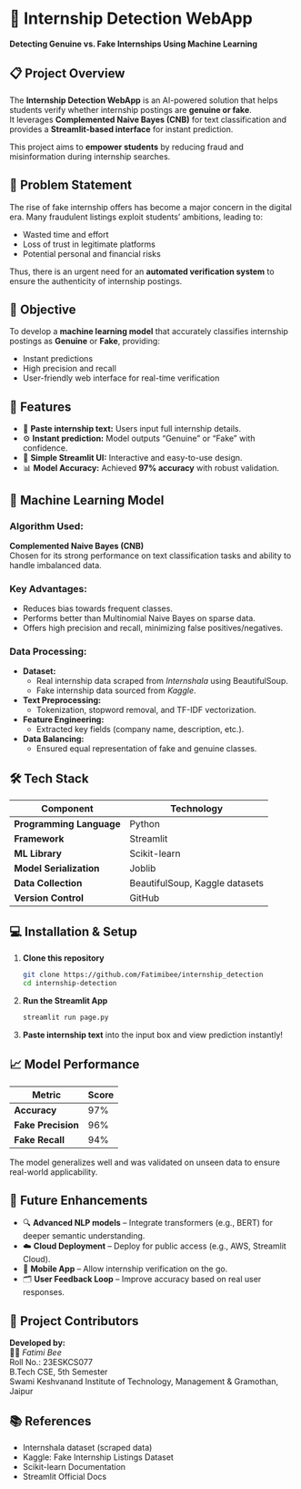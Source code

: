 # 🧠 Internship Detection WebApp  
**Detecting Genuine vs. Fake Internships Using Machine Learning**

## 📋 Project Overview
The **Internship Detection WebApp** is an AI-powered solution that helps students verify whether internship postings are **genuine or fake**.  
It leverages **Complemented Naive Bayes (CNB)** for text classification and provides a **Streamlit-based interface** for instant prediction.

This project aims to **empower students** by reducing fraud and misinformation during internship searches.

## 🚨 Problem Statement
The rise of fake internship offers has become a major concern in the digital era. Many fraudulent listings exploit students’ ambitions, leading to:
- Wasted time and effort  
- Loss of trust in legitimate platforms  
- Potential personal and financial risks  

Thus, there is an urgent need for an **automated verification system** to ensure the authenticity of internship postings.

## 🎯 Objective
To develop a **machine learning model** that accurately classifies internship postings as **Genuine** or **Fake**, providing:
- Instant predictions  
- High precision and recall  
- User-friendly web interface for real-time verification  

## 🧩 Features
- 🧾 **Paste internship text:** Users input full internship details.  
- ⚙️ **Instant prediction:** Model outputs “Genuine” or “Fake” with confidence.  
- 🎨 **Simple Streamlit UI:** Interactive and easy-to-use design.  
- 📊 **Model Accuracy:** Achieved **97% accuracy** with robust validation.  

## 🧠 Machine Learning Model
### Algorithm Used:
**Complemented Naive Bayes (CNB)**  
Chosen for its strong performance on text classification tasks and ability to handle imbalanced data.

### Key Advantages:
- Reduces bias towards frequent classes.  
- Performs better than Multinomial Naive Bayes on sparse data.  
- Offers high precision and recall, minimizing false positives/negatives.  

### Data Processing:
- **Dataset:**  
  - Real internship data scraped from *Internshala* using BeautifulSoup.  
  - Fake internship data sourced from *Kaggle*.  
- **Text Preprocessing:**  
  - Tokenization, stopword removal, and TF-IDF vectorization.  
- **Feature Engineering:**  
  - Extracted key fields (company name, description, etc.).  
- **Data Balancing:**  
  - Ensured equal representation of fake and genuine classes.

## 🛠️ Tech Stack
| Component | Technology |
|------------|-------------|
| **Programming Language** | Python |
| **Framework** | Streamlit |
| **ML Library** | Scikit-learn |
| **Model Serialization** | Joblib |
| **Data Collection** | BeautifulSoup, Kaggle datasets |
| **Version Control** | GitHub |

## 💻 Installation & Setup
1. **Clone this repository**
   ```bash
   git clone https://github.com/Fatimibee/internship_detection
   cd internship-detection
   ```


2. **Run the Streamlit App**
   ```bash
   streamlit run page.py
   ```

3. **Paste internship text** into the input box and view prediction instantly!

## 📈 Model Performance
| Metric | Score |
|--------|--------|
| **Accuracy** | 97% |
| **Fake Precision** | 96% |
| **Fake Recall** | 94% |

The model generalizes well and was validated on unseen data to ensure real-world applicability.

## 🚀 Future Enhancements
- 🔍 **Advanced NLP models** – Integrate transformers (e.g., BERT) for deeper semantic understanding.  
- ☁️ **Cloud Deployment** – Deploy for public access (e.g., AWS, Streamlit Cloud).  
- 📱 **Mobile App** – Allow internship verification on the go.  
- 🗂️ **User Feedback Loop** – Improve accuracy based on real user responses.  

## 🧾 Project Contributors
**Developed by:**  
👩‍💻 *Fatimi Bee*  
Roll No.: 23ESKCS077  
B.Tech CSE, 5th Semester  
Swami Keshvanand Institute of Technology, Management & Gramothan, Jaipur  

## 📚 References
- Internshala dataset (scraped data)  
- Kaggle: Fake Internship Listings Dataset  
- Scikit-learn Documentation  
- Streamlit Official Docs  
